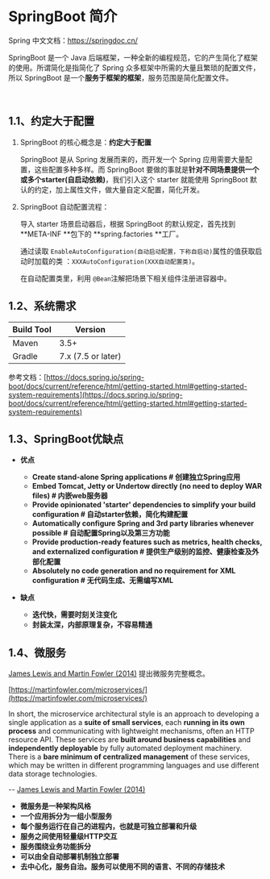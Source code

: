 # SpringBoot 简介

Spring 中文文档：<https://springdoc.cn/>

SpringBoot 是一个 Java 后端框架，一种全新的编程规范，它的产生简化了框架的使用。所谓简化是指简化了 Spring 众多框架中所需的大量且繁琐的配置文件，所以 SpringBoot 是一个**服务于框架的框架**，服务范围是简化配置文件。

‍

## 1.1、约定大于配置

1. SpringBoot 的核心概念是：**约定大于配置**

    SpringBoot 是从 Spring 发展而来的，而开发一个 Spring 应用需要大量配置，这些配置多种多样。而 SpringBoot 要做的事就是**针对不同场景提供一个或多个starter(自启动依赖)**，我们引入这个 starter 就能使用 SpringBoot 默认的约定，加上属性文件，做大量自定义配置，简化开发。

2. SpringBoot 自动配置流程：

    导入 starter 场景启动器后，根据 SpringBoot 的默认规定，首先找到 **META-INF ​**包下的 **spring.factories ​**工厂。

    通过读取 `EnableAutoConfiguration(自动启动配置，下称自启动)`​ 属性的值获取启动时加载的类 ：`XXXAutoConfiguration(XXX自动配置类)`​。

    在自动配置类里，利用 `@Bean`​ 注解把场景下相关组件注册进容器中。

## 1.2、系统需求

|Build Tool|Version|
| ------------| --------------------|
|Maven|3.5+|
|Gradle|7.x (7.5 or later)|

参考文档：[https://docs.spring.io/spring-boot/docs/current/reference/html/getting-started.html#getting-started-system-requirements](https://docs.spring.io/spring-boot/docs/current/reference/html/getting-started.html#getting-started-system-requirements)

## 1.3、SpringBoot优**缺点**

* **优点**

  * **Create stand-alone Spring applications  # 创建独立Spring应用**
  * **Embed Tomcat, Jetty or Undertow directly (no need to deploy WAR files) # 内嵌web服务器**
  * **Provide opinionated 'starter' dependencies to simplify your build configuration # 自动starter依赖，简化构建配置**
  * **Automatically configure Spring and 3rd party libraries whenever possible # 自动配置Spring以及第三方功能**
  * **Provide production-ready features such as metrics, health checks, and externalized configuration # 提供生产级别的监控、健康检查及外部化配置**
  * **Absolutely no code generation and no requirement for XML configuration # 无代码生成、无需编写XML**

* **缺点**

  * **迭代快，需要时刻关注变化**
  * **封装太深，内部原理复杂，不容易精通**

## 1.4、微服务

[James Lewis and Martin Fowler (2014)](https://martinfowler.com/articles/microservices.html)  提出微服务完整概念。

[https://martinfowler.com/microservices/](https://martinfowler.com/microservices/)

In short, the microservice architectural style is an approach to developing a single application as a **suite of small services**, each **running in its own process** and communicating with lightweight mechanisms, often an HTTP resource API. These services are **built around business capabilities** and **independently deployable** by fully automated deployment machinery. There is a **bare minimum of centralized management** of these services, which may be written in different programming languages and use different data storage technologies.

-- [James Lewis and Martin Fowler (2014)](https://martinfowler.com/articles/microservices.html)

* **微服务是一种架构风格**
* **一个应用拆分为一组小型服务**
* **每个服务运行在自己的进程内，也就是可独立部署和升级**
* **服务之间使用轻量级HTTP交互**
* **服务围绕业务功能拆分**
* **可以由全自动部署机制独立部署**
* **去中心化，服务自治。服务可以使用不同的语言、不同的存储技术**
